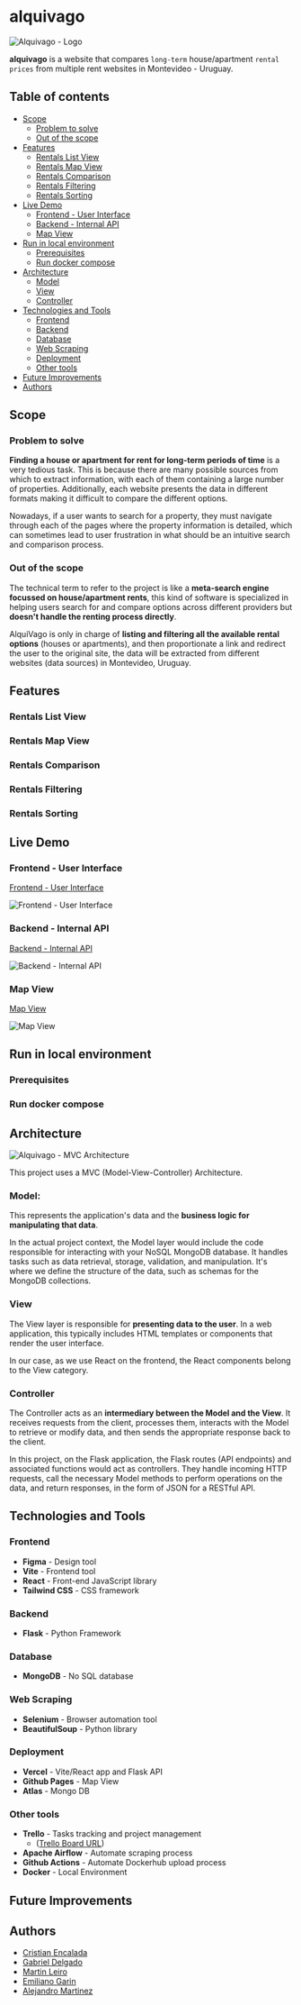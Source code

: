 # alquivago

![Alquivago - Logo](https://github.com/cristian-encalada/Alquivago/blob/demo-utils/logo/alquivago_logo_v1-enhanced.png?raw=true)

__alquivago__ is a website that compares `long-term` house/apartment `rental prices` from multiple rent websites in Montevideo - Uruguay.

## Table of contents

- [Scope](#project-scope)
    - [Problem to solve](#problem-to-solve)
    - [Out of the scope](#out-of-the-scope)
- [Features](#features)
    - [Rentals List View](#rentals-list-view)
    - [Rentals Map View](#rentals-list-view)
    - [Rentals Comparison](#data-comparison)
    - [Rentals Filtering](#data-filtering)
    - [Rentals Sorting](#data-sorting)
- [Live Demo](#live-demo)
    - [Frontend - User Interface](#frontend---user-interface)
    - [Backend - Internal API](#backend--internal--api)
    - [Map View](#map-view)
- [Run in local environment](#run-in-local-environment)
    - [Prerequisites](#prerequisites)
    - [Run docker compose](#run-docker-compose)
- [Architecture](#architecture)
    - [Model](#model)
    - [View](#view)
    - [Controller](#controller)
- [Technologies and Tools](#technologies)
    - [Frontend](#frontend)
    - [Backend](#backend)
    - [Database](#database)
    - [Web Scraping](#web-scraping)
    - [Deployment](#deployment)
    - [Other tools](#other-tools)
- [Future Improvements](#future-improvements)
- [Authors](#authors)

## Scope

### Problem to solve

__Finding a house or apartment for rent for long-term periods of time__ is a very tedious task. This is because there are many possible sources from which to extract information, with each of them containing a large number of properties. Additionally, each website presents the data in different formats making it difficult to compare the different options.

Nowadays, if a user wants to search for a property, they must navigate through each of the pages where the property information is detailed, which can sometimes lead to user frustration in what should be an intuitive search and comparison process.

### Out of the scope

The technical term to refer to the project is like a __meta-search engine focussed on house/apartment rents__, this kind of software is specialized in helping users search for and compare options across different providers but __doesn't handle the renting process directly__.

AlquiVago is only in charge of __listing and filtering all the available rental options__ (houses or apartments), and then proportionate a link and redirect the user to the original site, the data will be extracted from different websites (data sources) in Montevideo, Uruguay.

## Features

### Rentals List View

### Rentals Map View

### Rentals Comparison

### Rentals Filtering

### Rentals Sorting

## Live Demo

### Frontend - User Interface

[Frontend - User Interface](https://alquivago.vercel.app/)


![Frontend - User Interface](https://github.com/cristian-encalada/Alquivago/blob/demo-utils/live-demo/frontend_demo.png?raw=true)

### Backend - Internal API

[Backend - Internal API](https://alquivago-flask-apis.vercel.app/apidocs)


![Backend - Internal API](https://github.com/cristian-encalada/Alquivago/blob/demo-utils/live-demo/backend_demo.png?raw=true)


### Map View

[Map View](https://cristian-encalada.github.io/Alquivago/)


![Map View](https://github.com/cristian-encalada/Alquivago/blob/demo-utils/live-demo/map_view_demo.png?raw=true)


## Run in local environment

### Prerequisites

### Run docker compose

## Architecture

![Alquivago - MVC Architecture](https://github.com/cristian-encalada/Alquivago/blob/demo-utils/archtecture_diagram/Alquivago_MVC_diagram.png?raw=true)

This project uses a MVC (Model-View-Controller) Architecture.

### Model:

This represents the application's data and the __business logic for manipulating that data__. 

In the actual project context, the Model layer would include the code responsible for interacting with your NoSQL MongoDB database. It handles tasks such as data retrieval, storage, validation, and manipulation. It's where we define the structure of the data, such as schemas for the MongoDB collections.

### View

The View layer is responsible for __presenting data to the user__. In a web application, this typically includes HTML templates or components that render the user interface. 

In our case, as we use React on the frontend, the React components belong to the View category.

### Controller

The Controller acts as an __intermediary between the Model and the View__. It receives requests from the client, processes them, interacts with the Model to retrieve or modify data, and then sends the appropriate response back to the client. 

In this project, on the Flask application, the Flask routes (API endpoints) and associated functions would act as controllers. They handle incoming HTTP requests, call the necessary Model methods to perform operations on the data, and return responses,  in the form of JSON for a RESTful API.

## Technologies and Tools

### Frontend

- __Figma__ - Design tool 
- __Vite__ - Frontend tool 
- __React__ - Front-end JavaScript library
- __Tailwind CSS__ - CSS framework

### Backend

- __Flask__ - Python Framework

### Database

- __MongoDB__ - No SQL database

### Web Scraping

- __Selenium__ - Browser automation tool
- __BeautifulSoup__ - Python library

### Deployment

- __Vercel__ - Vite/React app and Flask API
- __Github Pages__ - Map View
- __Atlas__ - Mongo DB

### Other tools

- __Trello__ - Tasks tracking and project management
    - ([Trello Board URL](https://trello.com/b/9ktgFcQo/holberton-final-project-alquivago))
- __Apache Airflow__ - Automate scraping process
- __Github Actions__ - Automate Dockerhub upload process
- __Docker__ - Local Environment

## Future Improvements

## Authors

- [Cristian Encalada](https://github.com/cristian-encalada)
- [Gabriel Delgado](https://github.com/Gabr1el20)
- [Martin Leiro](https://github.com/hentype85)
- [Emiliano Garin](https://github.com/EmilianoGarin)
- [Alejandro Martinez](https://github.com/alemao51092)
